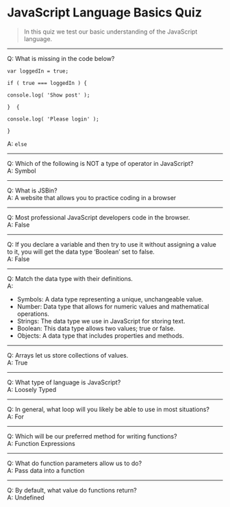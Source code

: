 # JavaScript Language Basics Quiz

> In this quiz we test our basic understanding of the JavaScript language.

---

Q: What is missing in the code below?

```
var loggedIn = true;

if ( true === loggedIn ) {

console.log( 'Show post' );

}  {

console.log( 'Please login' );

}
```
A: `else`

---

Q: Which of the following is NOT a type of operator in JavaScript? \
A: Symbol

---

Q: What is JSBin? \
A: A website that allows you to practice coding in a browser

---

Q: Most professional JavaScript developers code in the browser. \
A: False

---

Q: If you declare a variable and then try to use it without assigning a value to it, you will get the data type ‘Boolean’ set to false. \
A: False

---

Q: Match the data type with their definitions. \
A:

- Symbols: A data type representing a unique, unchangeable value.
- Number: Data type that allows for numeric values and mathematical operations.
- Strings: The data type we use in JavaScript for storing text.
- Boolean: This data type allows two values; true or false.
- Objects: A data type that includes properties and methods.

---

Q: Arrays let us store collections of values. \
A: True

---

Q: What type of language is JavaScript? \
A: Loosely Typed

---

Q: In general, what loop will you likely be able to use in most situations? \
A: For

---

Q: Which will be our preferred method for writing functions? \
A: Function Expressions

---

Q: What do function parameters allow us to do? \
A: Pass data into a function

---

Q: By default, what value do functions return? \
A: Undefined

